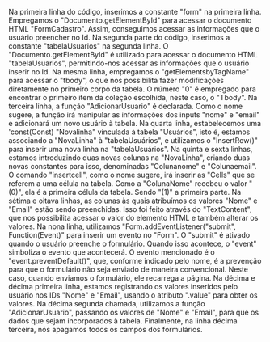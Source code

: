 Na primeira linha do código, inserimos a constante "form" na primeira linha. Empregamos o "Documento.getElementById" para acessar o documento HTML "FormCadastro". Assim, conseguimos acessar as informações que o usuário preencher no Id. Na segunda parte do código, inserimos a constante "tabelaUsuarios" na segunda linha. O "Documento.getElementById" é utilizado para acessar o documento HTML "tabelaUsuarios", permitindo-nos acessar as informações que o usuário inserir no Id. Na mesma linha, empregamos o "getElementsbyTagName" para acessar o "tbody", o que nos possibilita fazer modificações diretamente no primeiro corpo da tabela. O número "0" é empregado para encontrar o primeiro item da coleção escolhida, neste caso, o "Tbody". Na terceira linha, a função "AdicionarUsuario" é declarada. Como o nome sugere, a função irá manipular as informações dos inputs "nome" e "email" e adicionará um novo usuário à tabela. Na quarta linha, estabelecemos uma 'const(Const) "Novalinha" vinculada à tabela "Usuários", isto é, estamos associando a "NovaLinha" à "tabelaUsuários", e utilizamos o "InsertRow()" para inserir uma nova linha na "tabelaUsuários". Na quinta e sexta linhas, estamos introduzindo duas novas colunas na "NovaLinha", criando duas novas constantes para isso, denominadas "Colunanome" e "Colunaemail". O comando "insertcell", como o nome sugere, irá inserir as "Cells" que se referem a uma célula na tabela. Como a "ColunaNome" recebeu o valor "(0)", ela é a primeira célula da tabela. Sendo "(1)" a primeira parte. Na sétima e oitava linhas, as colunas às quais atribuímos os valores "Nome" e "Email" estão sendo preenchidas. Isso foi feito através do "TextContent", que nos possibilita acessar o valor do elemento HTML e também alterar os valores. Na nona linha, utilizamos "Form.addEventListener("submit", Function(Event)" para inserir um evento no "Form". O "submit" é ativado quando o usuário preenche o formulário. Quando isso acontece, o "event" simboliza o evento que acontecerá. O evento mencionado é o "event.preventDefault()", que, conforme indicado pelo nome, é a prevenção para que o formulário não seja enviado de maneira convencional. Neste caso, quando enviamos o formulário, ele recarrega a página. Na décima e décima primeira linha, estamos registrando os valores inseridos pelo usuário nos IDs "Nome" e "Email", usando o atributo ".value" para obter os valores. Na décima segunda chamada, utilizamos a função "AdicionarUsuario", passando os valores de "Nome" e "Email", para que os dados que sejam incorporados à tabela. Finalmente, na linha décima terceira, nós apagamos todos os campos dos formulários.